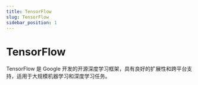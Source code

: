 ```yaml
---
title: TensorFlow
slug: TensorFlow
sidebar_position: 1
---
```



# TensorFlow

TensorFlow 是 Google 开发的开源深度学习框架，具有良好的扩展性和跨平台支持，适用于大规模机器学习和深度学习任务。

